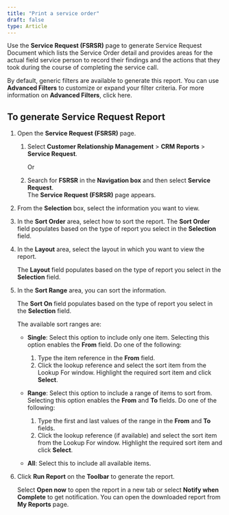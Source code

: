 ```yaml
---
title: "Print a service order"
draft: false
type: Article 
---
```


Use the **Service Request (FSRSR)** page to generate Service Request Document which lists the Service Order detail and provides areas for the actual field service person to record their findings and the actions that they took during the course of completing the service call.

By default, generic filters are available to generate this report. You can use **Advanced Filters** to customize or expand your filter criteria. For more information on **Advanced Filters**, click here.

## To generate Service Request Report

1.  Open the **Service Request (FSRSR)** page.

    1. Select **Customer Relationship Management** > **CRM Reports** > **Service Request**.

        Or

    1.  Search for **FSRSR** in the **Navigation box** and then select **Service Request**. <br> The **Service Request (FSRSR)** page appears.
2.  From the **Selection** box, select the information you want to view.
3.  In the **Sort Order** area, select how to sort the report. The **Sort Order** field populates based on the type of report you select in the **Selection** field.

4.  In the **Layout** area, select the layout in which you want to view the report.

    The **Layout** field populates based on the type of report you select in the **Selection** field.

5.  In the **Sort Range** area, you can sort the information.

    The **Sort On** field populates based on the type of report you select in the **Selection** field.

    The available sort ranges are:

    - **Single**: Select this option to include only one item. Selecting this option enables the **From** field. Do one of the following:

        1.  Type the item reference in the **From** field.
        2.  Click the lookup reference and select the sort item from the Lookup For window. Highlight the required sort item and click **Select**.

    - **Range**: Select this option to include a range of items to sort from. Selecting this option enables the **From** and **To** fields. Do one of the following:
    
        1.  Type the first and last values of the range in the **From** and **To** fields.
        2.  Click the lookup reference (if available) and select the sort item from the Lookup For window. Highlight the required sort item and click **Select**.

    - **All**: Select this to include all available items.

1.  Click **Run Report** on the **Toolbar** to generate the report.

    Select **Open now** to open the report in a new tab or select **Notify when Complete** to get notification. You can open the downloaded report from **My Reports** page.
